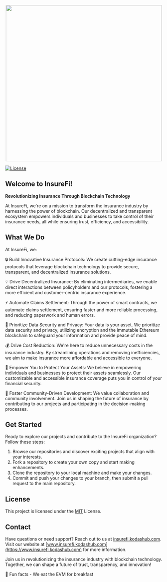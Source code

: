 <div id="header" align="center">
  <img src ="https://insurefi.kodashub.com/wp-content/uploads/2023/06/cropped-InsureFii-removebg-preview-229x76.png" width="500" />
</div>


  [![License](https://img.shields.io/badge/license-MIT-blue.svg)](https://github.com/InsureFi/insurefi/blob/main/LICENSE)


## Welcome to InsureFi!

**Revolutionizing Insurance Through Blockchain Technology**

At InsureFi, we're on a mission to transform the insurance industry by harnessing the power of blockchain. Our decentralized and transparent ecosystem empowers individuals and businesses to take control of their insurance needs, all while ensuring trust, efficiency, and accessibility.

## What We Do

At InsureFi, we:

🔒 Build Innovative Insurance Protocols: We create cutting-edge insurance protocols that leverage blockchain technology to provide secure, transparent, and decentralized insurance solutions.

💡 Drive Decentralized Insurance: By eliminating intermediaries, we enable direct interactions between policyholders and our protocols, fostering a more efficient and customer-centric insurance experience.

⚡ Automate Claims Settlement: Through the power of smart contracts, we automate claims settlement, ensuring faster and more reliable processing, and reducing paperwork and human errors.

🔐 Prioritize Data Security and Privacy: Your data is your asset. We prioritize data security and privacy, utilizing encryption and the immutable Ethereum blockchain to safeguard your information and provide peace of mind.

💰 Drive Cost Reduction: We're here to reduce unnecessary costs in the insurance industry. By streamlining operations and removing inefficiencies, we aim to make insurance more affordable and accessible to everyone.

🚀 Empower You to Protect Your Assets: We believe in empowering individuals and businesses to protect their assets seamlessly. Our customizable and accessible insurance coverage puts you in control of your financial security.

🌱 Foster Community-Driven Development: We value collaboration and community involvement. Join us in shaping the future of insurance by contributing to our projects and participating in the decision-making processes.

## Get Started

Ready to explore our projects and contribute to the InsureFi organization? Follow these steps:

1. Browse our repositories and discover exciting projects that align with your interests.
2. Fork a repository to create your own copy and start making enhancements.
3. Clone the repository to your local machine and make your changes.
4. Commit and push your changes to your branch, then submit a pull request to the main repository.

## License

This project is licensed under the [MIT](https://github.com/InsureFi/insurefi/blob/main/LICENSE) License.

## Contact

Have questions or need support? Reach out to us at [insurefi.kodashub.com](mailto:insurefi.kodashub.com). Visit our website at [www.insurefi.kodashub.com](https://www.insurefi.kodashub.com) for more information.

Join us in revolutionizing the insurance industry with blockchain technology. Together, we can shape a future of trust, transparency, and innovation!


🍿 Fun facts - We eat the EVM for breakfast
